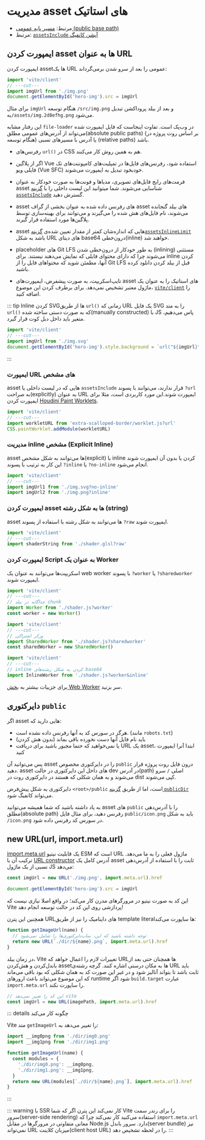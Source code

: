# مدیریت asset های استاتیک

- مرتبط: [مسیر پایه عمومی (public base path)](./build#public-base-path)
- مرتبط: [`assetsInclude` آپشن کانفیگ](/config/shared-options.md#assetsinclude)

## ایمپورت کردن asset ها به عنوان URL

ایمپورت کردن assetها یک URL عمومی را بعد از سرو شدن برمی‌گرداند:

```js twoslash
import 'vite/client'
// ---cut---
import imgUrl from './img.png'
document.getElementById('hero-img').src = imgUrl
```

برای مثال `imgUrl` هنگام توسعه ‎`/src/img.png` و بعد از بیلد پروداکشن تبدیل به‎`/assets/img.2d8efhg.png` می‌شود.

این رفتار مشابه `file-loader` در وب‌پک است. تفاوت اینجاست که فایل ایمپورت شده می‌تواند از آدرس‌های عمومی مطلق(absolute public paths) (بر اساس روت پروژه در هنگام توسعه) یا آدرس با مسیرهای نسبی (relative paths) باشد.

- رفرنس‌های `url()`‎ در CSS هم به همین روش کار می‌کنند.

- اگر از پلاگین Vue استفاده شود، رفرنس‌های فایل‌ها در تمپلیت‌های کامپوننت‌های تک فایلی ویو (Vue SFC) خودبخود تبدیل به ایمپورت می‌شوند.

- فرمت‌های رایج فایل‌های تصویری، مدیاها و فونت‌ها به صورت خودکار به عنوان asset شناسایی می‌شوند. شما میتوانید این لیست داخلی را با [گزینه `assetsInclude`](/config/shared-options.md#assetsinclude) گسترش دهید.

- asset های رفرنس داده شده به عنوان بخشی از گراف asset های بیلد گنجانده می‌شوند، نام فایل‌های هش شده را می‌گیرند و می‌توانند برای بهینه‌سازی توسط پلاگین‌ها مورد استفاده قرار گیرند.

- asset هایی که اندازه‌شان کمتر از مقدار تعیین شده‌ی [گزینه`assetsInlineLimit`](/config/build-options.md#build-assetsinlinelimit) باشد به شکل URL های دیتای base64 درون‌خطی(inline) خواهند شد.

- placeholder های Git LFS به طور خودکار از درون‌خطی شدن (inlining) مستثنی می‌شوند چرا که دارای محتوای فایلی که نمایش می‌دهند نیستند. برای inline کردن آنها، مطمئن شوید که محتواهای فایل را از Git LFS قبل از بیلد کردن دانلود کرده باشید.

- تایپ‌اسکریپت، به صورت پیشفرض، ایمپورت‌های asset های استاتیک را به عنوان یک ماژول معتبر تشخیص نمی‌دهد. برای برطرف کردن این موضوع، [`vite/client`](./features#client-types) را اضافه کنید.

::: tip Inline کردن SVGها از طریق `url()`‎
زمانی که URL یک فایل SVG را به متد `url()`‎ که به صورت دستی ساخته شده(manually constructed) با JS پاس می‌دهیم، متغیر باید داخل دبل کوت قرار گیرد.

```js twoslash
import 'vite/client'
// ---cut---
import imgUrl from './img.svg'
document.getElementById('hero-img').style.background = `url("${imgUrl}")`
```

:::

### ایمپورت URL های مشخص

asset هایی که در لیست داخلی یا `assetsInclude` قرار ندارند، می‌توانند با پسوند ‎`?url` به صراحت(explicitly) به عنوان URL ایمپورت شوند.این مورد کاربردی است، مثلا برای ایمپورت کردن [Houdini Paint Worklets](https://houdini.how/usage).

```js twoslash
import 'vite/client'
// ---cut---
import workletURL from 'extra-scalloped-border/worklet.js?url'
CSS.paintWorklet.addModule(workletURL)
```

### مدیریت inline مشخص (Explicit Inline)

asset ها می‌توانند به شکل مشخص(explicit) با inline کردن یا بدون آن ایمپورت شوند این کار به ترتیب با پسوند ‎`?inline` یا ‎`?no-inline` انجام می‌شود.

```js twoslash
import 'vite/client'
// ---cut---
import imgUrl1 from './img.svg?no-inline'
import imgUrl2 from './img.png?inline'
```

### ایمپورت‌ کردن asset ها به شکل رشته (string)

asset ها می‌توانند به شکل رشته با استفاده از پسوند ‎`?raw` ایمپورت شوند.

```js twoslash
import 'vite/client'
// ---cut---
import shaderString from './shader.glsl?raw'
```

### ایمپورت کردن Script به عنوان یک Worker

اسکریپت‌ها می‌توانند به عنوان یک web worker با پسوند ‎`?worker` یا ‎`?sharedworker` ایمپورت شوند.

```js twoslash
import 'vite/client'
// ---cut---
// جداگانه در بیلد chunk
import Worker from './shader.js?worker'
const worker = new Worker()
```

```js twoslash
import 'vite/client'
// ---cut---
// ورکر اشتراکی
import SharedWorker from './shader.js?sharedworker'
const sharedWorker = new SharedWorker()
```

```js twoslash
import 'vite/client'
// ---cut---
// inline کردن به شکل رشته‌های ‎base64
import InlineWorker from './shader.js?worker&inline'
```

برای جزییات بیشتر به [بخش Web Worker](./features.md#web-workers) سر بزنید.

## دایرکتوری `public`

اگر asset هایی دارید که:

- هرگز در سورس کد به آنها رفرنس داده نشده است. (مانند `robots.txt`)
- باید نام فایل آنها دست نخورده باقی بماند (بدون هش کردن)
- یا نمی‌خواهید که حتما مجبور باشید برای دریافت URL یک asset، ابتدا آنرا ایمپورت کنید

پس می‌توانید آن asset را در دایرکتوری مخصوص `public` درون فایل روت پروژه قرار دهید. asset های داخل این دایرکتوری در حالت dev در آدرس(path) اصلی `/` سرو می‌شوند و به همان شکلی که هستند در دایرکتوری روت در dist کپی می‌شوند.

 دایرکتوری به شکل پیش‌فرض ‎`<root>/public` است، اما از طریق [گزینه `publicDir`](/config/shared-options.md#publicdir) می‌تواند کانفیگ شود.

به یاد داشته باشید که شما همیشه می‌توانید asset های `public` را با آدرس‌دهی مطلق(absolute path) رفرنس دهید، برای مثال فایل `public/icon.png` باید به شکل ‎ `/icon.png` در سورس کد رفرنس داده شود.

## new URL(url, import.meta.url)

[import.meta.url](https://developer.mozilla.org/en-US/docs/Web/JavaScript/Reference/Statements/import.meta) یک قابلیت نیتیو ESM است که URL ماژول فعلی را به ما می‌دهد. ترکیب آن با [URL constructor](https://developer.mozilla.org/en-US/docs/Web/API/URL) آدرس کامل یک asset ثابت را با استفاده از آدرس‌دهی نسبی از یک ماژول JS می‌دهد:

```js
const imgUrl = new URL('./img.png', import.meta.url).href

document.getElementById('hero-img').src = imgUrl
```

این کد به صورت نیتیو در مرورگرهای مدرن کار می‌کند؛ در واقع اصلا نیازی نیست که Vite پردازشی روی این کد در حالت توسعه انجام دهد!

همچنین این پترن URLهای داینامیک را نیز از طریق template literalها ساپورت می‌کند:

```js
function getImageUrl(name) {
  // توجه داشته باشید که این، ساب‌دایرکتوری‌ها را شامل نمی‌شود
  return new URL(`./dir/${name}.png`, import.meta.url).href
}
```

در زمان بیلد، Vite تغییرات لازم را اعمال خواهد که URLها همچنان حتی بعد از باندل‌کردن و هش‌کردن assetها به مکان درستی اشاره کنند. گرچه ‌رشته‌ی URL باید ثابت باشد تا بتواند آنالیز شود و در غیر این صورت کد به همان شکلی که بود باقی می‌ماند که این موضوع می‌تواند باعث ارورهای runtime شود اگر `build.target` عبارت `import.meta.url` را ساپورت نکند.

```js
// این کد را تغییر نمی‌دهد vite
const imgUrl = new URL(imagePath, import.meta.url).href
```

::: details چگونه کار می‌کند

Vite متد `getImageUrl` را تغییر می‌دهد به:

```js
import __img0png from './dir/img0.png'
import __img1png from './dir/img1.png'

function getImageUrl(name) {
  const modules = {
    './dir/img0.png': __img0png,
    './dir/img1.png': __img1png,
  }
  return new URL(modules[`./dir/${name}.png`], import.meta.url).href
}
```

:::

::: warning با SSR کار نمی‌کند
این پترن اگر که شما Vite را برای رندر سمت سرور(server-side rendering) استفاده می‌کنید کار نمی‌کند چرا که `import.meta.url` معانی متفاوتی در مرورگرها در مقابل Node.js دارد. سرور باندل(server bundle) نیز نمی‌تواند URL میزبان کلاینت(client host URL) را در لحظه تشخیص دهد.
:::

